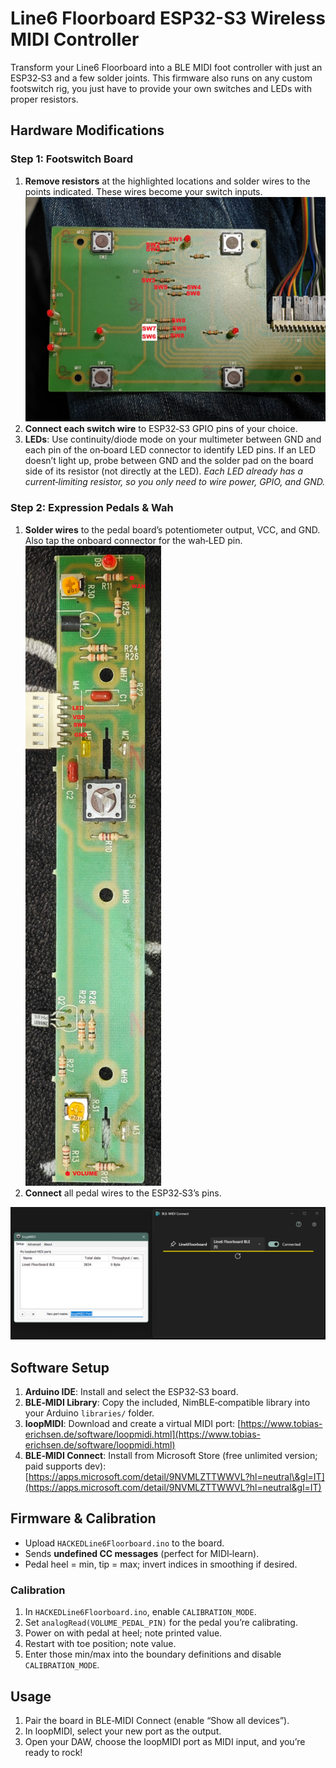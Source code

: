 # Line6 Floorboard ESP32-S3 Wireless MIDI Controller

Transform your Line6 Floorboard into a BLE MIDI foot controller with just an ESP32‑S3 and a few solder joints.
This firmware also runs on any custom footswitch rig, you just have to provide your own switches and LEDs with proper resistors.

## Hardware Modifications

### Step 1: Footswitch Board

1. **Remove resistors** at the highlighted locations and solder wires to the points indicated. These wires become your switch inputs.
   ![Footswitch board](hw%20modifications/line6%20board%20switches.jpg)
2. **Connect each switch wire** to ESP32‑S3 GPIO pins of your choice.
3. **LEDs**: Use continuity/diode mode on your multimeter between GND and each pin of the on‑board LED connector to identify LED pins. If an LED doesn’t light up, probe between GND and the solder pad on the board side of its resistor (not directly at the LED).
   *Each LED already has a current‑limiting resistor, so you only need to wire power, GPIO, and GND.*

### Step 2: Expression Pedals & Wah

1. **Solder wires** to the pedal board’s potentiometer output, VCC, and GND. Also tap the onboard connector for the wah‑LED pin.
   ![Expression board](hw%20modifications/expression%20board%20front.png)
2. **Connect** all pedal wires to the ESP32‑S3’s pins.

![](hw%20modifications/Immagine%202025-05-20%20163453.png)

## Software Setup

1. **Arduino IDE**: Install and select the ESP32‑S3 board.
2. **BLE‑MIDI Library**: Copy the included, NimBLE‑compatible library into your Arduino `libraries/` folder.
3. **loopMIDI**: Download and create a virtual MIDI port: [https://www.tobias-erichsen.de/software/loopmidi.html](https://www.tobias-erichsen.de/software/loopmidi.html)
4. **BLE‑MIDI Connect**: Install from Microsoft Store (free unlimited version; paid supports dev): [https://apps.microsoft.com/detail/9NVMLZTTWWVL?hl=neutral\&gl=IT](https://apps.microsoft.com/detail/9NVMLZTTWWVL?hl=neutral&gl=IT)

## Firmware & Calibration

* Upload `HACKEDLine6Floorboard.ino` to the board.
* Sends **undefined CC messages** (perfect for MIDI‑learn).
* Pedal heel = min, tip = max; invert indices in smoothing if desired.

### Calibration

1. In `HACKEDLine6Floorboard.ino`, enable `CALIBRATION_MODE`.
2. Set `analogRead(VOLUME_PEDAL_PIN)` for the pedal you’re calibrating.
3. Power on with pedal at heel; note printed value.
4. Restart with toe position; note value.
5. Enter those min/max into the boundary definitions and disable `CALIBRATION_MODE`.

## Usage

1. Pair the board in BLE‑MIDI Connect (enable “Show all devices”).
2. In loopMIDI, select your new port as the output.
3. Open your DAW, choose the loopMIDI port as MIDI input, and you’re ready to rock!
